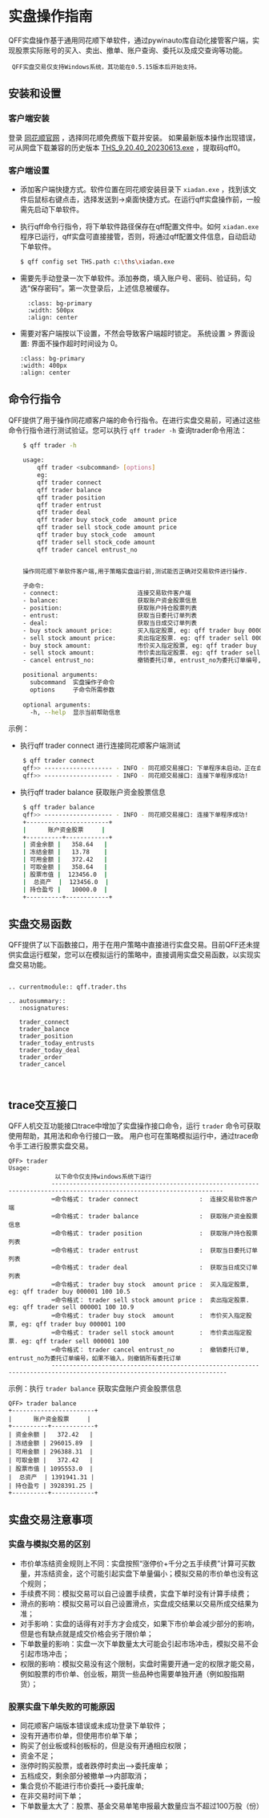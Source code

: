 # 实盘操作指南

QFF实盘操作基于通用同花顺下单软件，通过pywinauto库自动化接管客户端，实现股票实际账号的买入、卖出、撤单、账户查询、委托以及成交查询等功能。

```{note} 
 QFF实盘交易仅支持Windows系统，其功能在0.5.15版本后开始支持。
```


## 安装和设置
### 客户端安装
登录 [同花顺官网](http://download.10jqka.com.cn/) ，选择同花顺免费版下载并安装。
如果最新版本操作出现错误，可从网盘下载兼容的历史版本 [THS_9.20.40_20230613.exe](https://pan.baidu.com/s/1JIm9RemOVPC1jgyq33EIYA) ，提取码qff0。

### 客户端设置
* 添加客户端快捷方式。软件位置在同花顺安装目录下 `xiadan.exe` ，找到该文件后鼠标右键点击，选择发送到->桌面快捷方式。在运行qff实盘操作前，一般需先启动下单软件。

* 执行qff命令行指令，将下单软件路径保存在qff配置文件中。如何 `xiadan.exe` 程序已运行，qff实盘可直接接管，否则，将通过qff配置文件信息，自动启动下单软件。
    ```bash
    $ qff config set THS.path c:\ths\xiadan.exe
    ```
* 需要先手动登录一次下单软件。添加券商，填入账户号、密码、验证码，勾选“保存密码”。第一次登录后，上述信息被缓存。
  ```{image} ../_static/ths_login.webp
    :class: bg-primary
    :width: 500px
    :align: center
  ```


* 需要对客户端按以下设置，不然会导致客户端超时锁定。 系统设置 > 界面设置: 界面不操作超时时间设为 0。
    ```{image} ../_static/ths_config.webp
    :class: bg-primary
    :width: 400px
    :align: center
  ``` 



## 命令行指令
QFF提供了用于操作同花顺客户端的命令行指令。在进行实盘交易前，可通过这些命令行指令进行测试验证。您可以执行 `qff trader -h` 查询trader命令用法：

```bash
    $ qff trader -h
 
    usage:
        qff trader <subcommand> [options]
        eg:
        qff trader connect
        qff trader balance
        qff trader position
        qff trader entrust
        qff trader deal
        qff trader buy stock_code  amount price
        qff trader sell stock_code amount price
        qff trader buy stock_code  amount
        qff trader sell stock_code amount
        qff trader cancel entrust_no


    操作同花顺下单软件客户端,用于策略实盘运行前,测试能否正确对交易软件进行操作.

    子命令:
    - connect:                      连接交易软件客户端
    - balance:                      获取账户资金股票信息
    - position:                     获取账户持仓股票列表
    - entrust:                      获取当日委托订单列表
    - deal:                         获取当日成交订单列表
    - buy stock amount price:       买入指定股票, eg: qff trader buy 000001 100 10.5
    - sell stock amount price:      卖出指定股票. eg: qff trader sell 000001 100 10.9
    - buy stock amount:             市价买入指定股票, eg: qff trader buy 000001 100
    - sell stock amount:            市价卖出指定股票. eg: qff trader sell 000001 100
    - cancel entrust_no:            撤销委托订单, entrust_no为委托订单编号,如果不输入,则撤销所有委托订单

    positional arguments:
      subcommand  实盘操作子命令
      options     子命令所需参数
    
    optional arguments:
      -h, --help  显示当前帮助信息
```

示例：

* 执行qff trader connect 进行连接同花顺客户端测试

```bash
    $ qff trader connect
    qff>> ------------------- - INFO - 同花顺交易接口: 下单程序未启动，正在自动加载...
    qff>> ------------------- - INFO - 同花顺交易接口: 连接下单程序成功!
```

* 执行qff trader balance 获取账户资金股票信息

```bash
    $ qff trader balance
    qff>> ------------------- - INFO - 同花顺交易接口: 连接下单程序成功!
    +-----------------------+
    |      账户资金股票     |
    +----------+------------+
    | 资金余额 |   358.64   |
    | 冻结金额 |   13.78    |
    | 可用金额 |   372.42   |
    | 可取金额 |   358.64   |
    | 股票市值 |  123456.0  |
    |  总资产  |  123456.0  |
    | 持仓盈亏 |   10000.0  |
    +----------+------------+
```

## 实盘交易函数

QFF提供了以下函数接口，用于在用户策略中直接进行实盘交易。目前QFF还未提供实盘运行框架，您可以在模拟运行的策略中，直接调用实盘交易函数，以实现实盘交易功能。


```{eval-rst} 

.. currentmodule:: qff.trader.ths

.. autosummary::
   :nosignatures:

   trader_connect
   trader_balance
   trader_position
   trader_today_entrusts
   trader_today_deal
   trader_order
   trader_cancel
     
    
```

## trace交互接口
QFF人机交互功能接口trace中增加了实盘操作接口命令，运行 `trader` 命令可获取使用帮助，其用法和命令行接口一致。
用户也可在策略模拟运行中，通过trace命令手工进行股票实盘交易。
```
QFF> trader
Usage:
             以下命令仅支持windows系统下运行
            ----------------------------------------------------------------------------------------------------------------------
            ⌨️命令格式： trader connect                 :  连接交易软件客户端
            ⌨️命令格式： trader balance                 :  获取账户资金股票信息
            ⌨️命令格式： trader position                :  获取账户持仓股票列表
            ⌨️命令格式： trader entrust                 :  获取当日委托订单列表
            ⌨️命令格式： trader deal                    :  获取当日成交订单列表
            ⌨️命令格式： trader buy stock  amount price :  买入指定股票, eg: qff trader buy 000001 100 10.5
            ⌨️命令格式： trader sell stock amount price :  卖出指定股票. eg: qff trader sell 000001 100 10.9
            ⌨️命令格式： trader buy stock  amount       :  市价买入指定股票, eg: qff trader buy 000001 100
            ⌨️命令格式： trader sell stock amount       :  市价卖出指定股票. eg: qff trader sell 000001 100
            ⌨️命令格式： trader cancel entrust_no       :  撤销委托订单, entrust_no为委托订单编号，如果不输入，则撤销所有委托订单
            -----------------------------------------------------------------------------------------------------------------------
```

示例：执行 `trader balance` 获取实盘账户资金股票信息
```
QFF> trader balance
+-----------------------+
|      账户资金股票     |
+----------+------------+
| 资金余额 |   372.42   |
| 冻结金额 | 296015.89  |
| 可用金额 | 296388.31  |
| 可取金额 |   372.42   |
| 股票市值 | 1095553.0  |
|  总资产  | 1391941.31 |
| 持仓盈亏 | 3928391.25 |
+----------+------------+
```

## 实盘交易注意事项

### 实盘与模拟交易的区别
* 市价单冻结资金规则上不同：实盘按照“涨停价+千分之五手续费”计算可买数量，并冻结资金，这个可能引起实盘下单量偏小；模拟交易的市价单也没有这个规则；
* 手续费不同：模拟交易可以自己设置手续费，实盘下单时没有计算手续费；
* 滑点的影响：模拟交易可以自己设置滑点，实盘成交结果以交易所成交结果为准；
* 对手影响：实盘的话得有对手方才会成交，如果下市价单会减少部分的影响，但是也有缺点就是成交价格会劣于限价单；
* 下单数量的影响：实盘一次下单数量太大可能会引起市场冲击，模拟交易不会引起市场冲击；
* 权限的影响：模拟交易没有这个限制，实盘时需要开通一定的权限才能交易，例如股票的市价单、创业板，期货一些品种也需要单独开通（例如股指期货）；

### 股票实盘下单失败的可能原因
* 同花顺客户端版本错误或未成功登录下单软件；
* 没有开通市价单，但使用市价单下单；
* 购买了创业板或科创板标的，但是没有开通相应权限；
* 资金不足；
* 涨停时购买股票，或者跌停时卖出-->委托废单；
* 五档成交，剩余部分被撤单-->内部取消；
* 集合竞价不能进行市价委托-->委托废单;
* 在非交易时间下单；
* 下单数量太大了：股票、基金交易单笔申报最大数量应当不超过100万股（份）